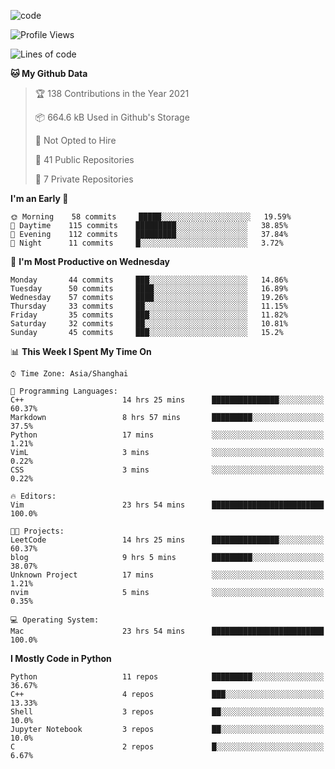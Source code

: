 
<!--
**liuyaanng/liuyaanng** is a ✨ _special_ ✨ repository because its `README.md` (this file) appears on your GitHub profile.

Here are some ideas to get you started:

- 🔭 I’m currently working on ...
- 🌱 I’m currently learning ...
- 👯 I’m looking to collaborate on ...
- 🤔 I’m looking for help with ...
- 💬 Ask me about ...
- 📫 How to reach me: ...
- 😄 Pronouns: ...
- ⚡ Fun fact: ...
-->


![code](https://cdn.jsdelivr.net/gh/liuyaanng/liuyaanng@1.0/code.gif) 

<!--START_SECTION:waka-->
![Profile Views](http://img.shields.io/badge/Profile%20Views-0-blue)

![Lines of code](https://img.shields.io/badge/From%20Hello%20World%20I%27ve%20Written-5.3%20million%20lines%20of%20code-blue)

**🐱 My Github Data** 

> 🏆 138 Contributions in the Year 2021
 > 
> 📦 664.6 kB Used in Github's Storage 
 > 
> 🚫 Not Opted to Hire
 > 
> 📜 41 Public Repositories 
 > 
> 🔑 7 Private Repositories  
 > 
**I'm an Early 🐤** 

```text
🌞 Morning    58 commits     █████░░░░░░░░░░░░░░░░░░░░   19.59% 
🌆 Daytime    115 commits    █████████░░░░░░░░░░░░░░░░   38.85% 
🌃 Evening    112 commits    █████████░░░░░░░░░░░░░░░░   37.84% 
🌙 Night      11 commits     █░░░░░░░░░░░░░░░░░░░░░░░░   3.72%

```
📅 **I'm Most Productive on Wednesday** 

```text
Monday       44 commits     ███░░░░░░░░░░░░░░░░░░░░░░   14.86% 
Tuesday      50 commits     ████░░░░░░░░░░░░░░░░░░░░░   16.89% 
Wednesday    57 commits     ████░░░░░░░░░░░░░░░░░░░░░   19.26% 
Thursday     33 commits     ██░░░░░░░░░░░░░░░░░░░░░░░   11.15% 
Friday       35 commits     ███░░░░░░░░░░░░░░░░░░░░░░   11.82% 
Saturday     32 commits     ██░░░░░░░░░░░░░░░░░░░░░░░   10.81% 
Sunday       45 commits     ███░░░░░░░░░░░░░░░░░░░░░░   15.2%

```


📊 **This Week I Spent My Time On** 

```text
⌚︎ Time Zone: Asia/Shanghai

💬 Programming Languages: 
C++                      14 hrs 25 mins      ███████████████░░░░░░░░░░   60.37% 
Markdown                 8 hrs 57 mins       █████████░░░░░░░░░░░░░░░░   37.5% 
Python                   17 mins             ░░░░░░░░░░░░░░░░░░░░░░░░░   1.21% 
VimL                     3 mins              ░░░░░░░░░░░░░░░░░░░░░░░░░   0.22% 
CSS                      3 mins              ░░░░░░░░░░░░░░░░░░░░░░░░░   0.22%

🔥 Editors: 
Vim                      23 hrs 54 mins      █████████████████████████   100.0%

🐱‍💻 Projects: 
LeetCode                 14 hrs 25 mins      ███████████████░░░░░░░░░░   60.37% 
blog                     9 hrs 5 mins        █████████░░░░░░░░░░░░░░░░   38.07% 
Unknown Project          17 mins             ░░░░░░░░░░░░░░░░░░░░░░░░░   1.21% 
nvim                     5 mins              ░░░░░░░░░░░░░░░░░░░░░░░░░   0.35%

💻 Operating System: 
Mac                      23 hrs 54 mins      █████████████████████████   100.0%

```

**I Mostly Code in Python** 

```text
Python                   11 repos            █████████░░░░░░░░░░░░░░░░   36.67% 
C++                      4 repos             ███░░░░░░░░░░░░░░░░░░░░░░   13.33% 
Shell                    3 repos             ██░░░░░░░░░░░░░░░░░░░░░░░   10.0% 
Jupyter Notebook         3 repos             ██░░░░░░░░░░░░░░░░░░░░░░░   10.0% 
C                        2 repos             █░░░░░░░░░░░░░░░░░░░░░░░░   6.67%

```



<!--END_SECTION:waka-->
